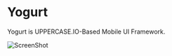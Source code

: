 # Yogurt

Yogurt is UPPERCASE.IO-Based Mobile UI Framework.

![ScreenShot](https://raw.githubusercontent.com/UPPERCASE-Series/PYCASE/master/pie.jpg)
